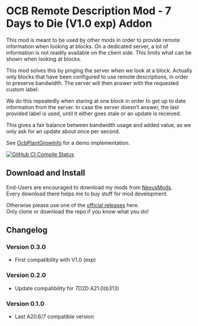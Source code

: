 # OCB Remote Description Mod - 7 Days to Die (V1.0 exp) Addon

This mod is meant to be used by other mods in order to
provide remote information when looking at blocks. On a
dedicated server, a lot of information is not readily
available on the client side. This limits what can be
shown when looking at blocks.

This mod solves this by pinging the server when we look
at a block. Actually only blocks that have been configured
to use remote descriptions, in order to preserve bandwidth.
The server will then answer with the requested custom label.

We do this repeatedly when staring at one block in order to
get up to date information from the server. In case the
server doesn't answer, the last provided label is used,
until it either goes stale or an update is received.

This gives a fair balance between bandwidth usage and added
value, as we only ask for an update about once per second.

See [OcbPlantGrowInfo][1] for a demo implementation.

[![GitHub CI Compile Status][3]][2]

## Download and Install

End-Users are encouraged to download my mods from [NexusMods][5].  
Every download there helps me to buy stuff for mod development.

Otherwise please use one of the [official releases][4] here.  
Only clone or download the repo if you know what you do!

## Changelog

### Version 0.3.0

- First compatibility with V1.0 (exp)

### Version 0.2.0

- Update compatibility for 7D2D A21.0(b313)

### Version 0.1.0

- Last A20.6/7 compatible version

[1]: https://github.com/OCB7D2D/OcbPlantGrowInfo
[2]: https://github.com/OCB7D2D/OcbRemoteDescription/actions/workflows/ci.yml
[3]: https://github.com/OCB7D2D/OcbRemoteDescription/actions/workflows/ci.yml/badge.svg
[4]: https://github.com/OCB7D2D/OcbRemoteDescription/releases
[5]: https://www.nexusmods.com/7daystodie/mods/2165